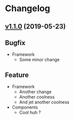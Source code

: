 # Changelog

## [v1.1.0](https://github.com/Marcisbee/release-bot/compare/master@{1day}...v1.1.0) (2019-05-23)
## Bugfix
- Framework
  - Some minor change

## Feature
- Framework
  - Another change
  - Another coolness
  - And jet another coolness
- Components
  - Cool huh ?

